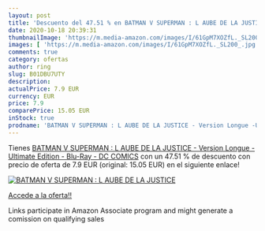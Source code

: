 ```yaml
---
layout: post
title: 'Descuento del 47.51 % en BATMAN V SUPERMAN : L AUBE DE LA JUSTICE'
date: 2020-10-18 20:39:31
thumbnailImage: 'https://m.media-amazon.com/images/I/61GpM7XOZfL._SL200_.jpg'
images: [ 'https://m.media-amazon.com/images/I/61GpM7XOZfL._SL200_.jpg' ]
comments: true
category: ofertas
author: ring
slug: B01DBU7UTY
description:
actualPrice: 7.9 EUR
currency: EUR
price: 7.9
comparePrice: 15.05 EUR
inStock: true
prodname: 'BATMAN V SUPERMAN : L AUBE DE LA JUSTICE - Version Longue -Ultimate Edition - Blu-Ray - DC COMICS'
---
```


Tienes [BATMAN V SUPERMAN : L AUBE DE LA JUSTICE - Version Longue -Ultimate Edition - Blu-Ray - DC COMICS](https://www.amazon.fr/dp/B01DBU7UTY/?tag=tolees0d-21) con un 47.51 % de descuento con precio de oferta de 7.9 EUR (original: 15.05 EUR) en el siguiente enlace!

[![BATMAN V SUPERMAN : L AUBE DE LA JUSTICE](https://m.media-amazon.com/images/I/61GpM7XOZfL._SL200_.jpg)](https://www.amazon.fr/dp/B01DBU7UTY/?tag=tolees0d-21)

[Accede a la oferta!!](https://www.amazon.fr/dp/B01DBU7UTY/?tag=tolees0d-21)

Links participate in Amazon Associate program and might generate a comission on qualifying sales


